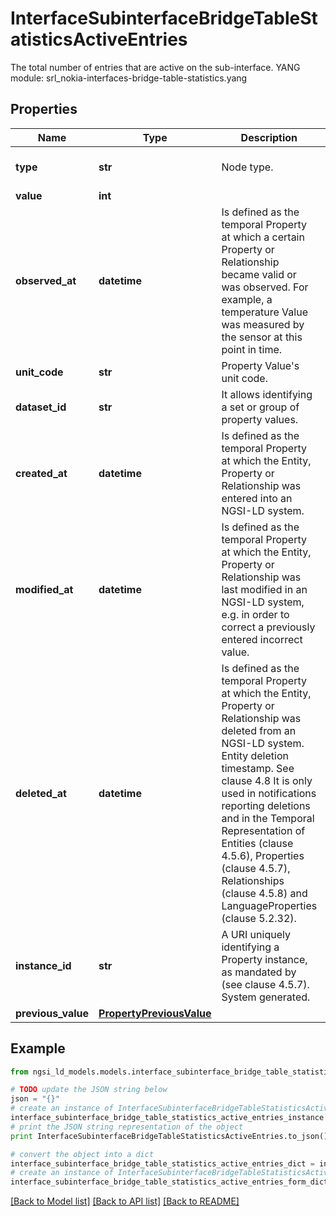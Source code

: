 # InterfaceSubinterfaceBridgeTableStatisticsActiveEntries

The total number of entries that are active on the sub-interface.  YANG module: srl_nokia-interfaces-bridge-table-statistics.yang 

## Properties

Name | Type | Description | Notes
------------ | ------------- | ------------- | -------------
**type** | **str** | Node type.  | [optional] [default to 'Property']
**value** | **int** |  | 
**observed_at** | **datetime** | Is defined as the temporal Property at which a certain Property or Relationship became valid or was observed. For example, a temperature Value was measured by the sensor at this point in time.  | [optional] 
**unit_code** | **str** | Property Value&#39;s unit code.  | [optional] 
**dataset_id** | **str** | It allows identifying a set or group of property values.  | [optional] 
**created_at** | **datetime** | Is defined as the temporal Property at which the Entity, Property or Relationship was entered into an NGSI-LD system.  | [optional] [readonly] 
**modified_at** | **datetime** | Is defined as the temporal Property at which the Entity, Property or Relationship was last modified in an NGSI-LD system, e.g. in order to correct a previously entered incorrect value.  | [optional] [readonly] 
**deleted_at** | **datetime** | Is defined as the temporal Property at which the Entity, Property or Relationship was deleted from an NGSI-LD system.  Entity deletion timestamp. See clause 4.8 It is only used in notifications reporting deletions and in the Temporal Representation of Entities (clause 4.5.6), Properties (clause 4.5.7), Relationships (clause 4.5.8) and LanguageProperties (clause 5.2.32).  | [optional] [readonly] 
**instance_id** | **str** | A URI uniquely identifying a Property instance, as mandated by (see clause 4.5.7). System generated.  | [optional] [readonly] 
**previous_value** | [**PropertyPreviousValue**](PropertyPreviousValue.md) |  | [optional] 

## Example

```python
from ngsi_ld_models.models.interface_subinterface_bridge_table_statistics_active_entries import InterfaceSubinterfaceBridgeTableStatisticsActiveEntries

# TODO update the JSON string below
json = "{}"
# create an instance of InterfaceSubinterfaceBridgeTableStatisticsActiveEntries from a JSON string
interface_subinterface_bridge_table_statistics_active_entries_instance = InterfaceSubinterfaceBridgeTableStatisticsActiveEntries.from_json(json)
# print the JSON string representation of the object
print InterfaceSubinterfaceBridgeTableStatisticsActiveEntries.to_json()

# convert the object into a dict
interface_subinterface_bridge_table_statistics_active_entries_dict = interface_subinterface_bridge_table_statistics_active_entries_instance.to_dict()
# create an instance of InterfaceSubinterfaceBridgeTableStatisticsActiveEntries from a dict
interface_subinterface_bridge_table_statistics_active_entries_form_dict = interface_subinterface_bridge_table_statistics_active_entries.from_dict(interface_subinterface_bridge_table_statistics_active_entries_dict)
```
[[Back to Model list]](../README.md#documentation-for-models) [[Back to API list]](../README.md#documentation-for-api-endpoints) [[Back to README]](../README.md)


